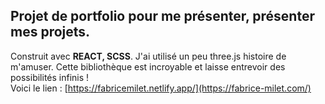 ## Projet de portfolio pour me présenter, présenter mes projets.  
Construit avec **REACT, SCSS**. 
J'ai utilisé un peu three.js histoire de m'amuser. Cette bibliothèque est incroyable et laisse entrevoir des possibilités infinis !  
Voici le lien : [https://fabricemilet.netlify.app/](https://fabrice-milet.com/)
